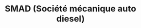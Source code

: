 ---
title: "SMAD (Société mécanique auto diesel)"
url: /pignans/smad-societe-mecanique-auto-diesel/
shop: réparation de voitures
---
